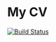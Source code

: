 # My CV

[![Build Status](https://travis-ci.com/alexandrebk/curriculum-vitae.svg?branch=master)](https://travis-ci.com/alexandrebk/curriculum-vitae)
